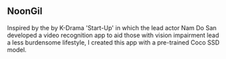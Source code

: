 ## NoonGil

Inspired by the by K-Drama 'Start-Up' in which the lead actor Nam Do San developed a video recognition app to aid those with vision impairment lead a less burdensome lifestyle, I created this app with a pre-trained Coco SSD model. 